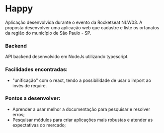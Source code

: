 # Happy

Aplicação desenvolvida durante o evento da Rocketseat NLW03. A proposta desenvolver uma aplicação web que cadastre e liste os orfanatos da região do município de São Paulo - SP.

### Backend

API backend desenvolvido em NodeJs utilizando typescript.

### Facilidades encontradas:

- &quot;unificação&quot; com o react, tendo a possibilidade de usar o import ao invés de require.

### Pontos a desenvolver:

- Aprender a usar melhor a documentação para pesquisar e resolver erros;
- Pesquisar módulos para criar aplicações mais robustas e atender as expectativas do mercado;
